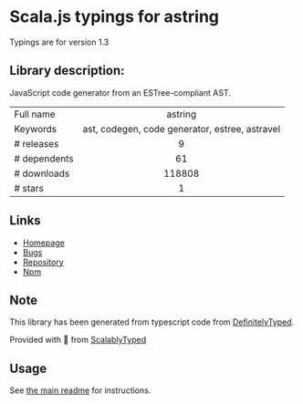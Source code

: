 
# Scala.js typings for astring

Typings are for version 1.3

## Library description:
JavaScript code generator from an ESTree-compliant AST.

|                    |                 |
| ------------------ | :-------------: |
| Full name          | astring |
| Keywords           | ast, codegen, code generator, estree, astravel |
| # releases         | 9 |
| # dependents       | 61 |
| # downloads        | 118808 |
| # stars            | 1 |

## Links
- [Homepage](https://github.com/davidbonnet/astring#readme)
- [Bugs](https://github.com/davidbonnet/astring/issues)
- [Repository](https://github.com/davidbonnet/astring)
- [Npm](https://www.npmjs.com/package/astring)
    


## Note
This library has been generated from typescript code from [DefinitelyTyped](https://definitelytyped.org).

Provided with :purple_heart: from [ScalablyTyped](https://github.com/oyvindberg/ScalablyTyped)

## Usage
See [the main readme](../../readme.md) for instructions.


